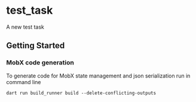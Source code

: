 # test_task

A new test task

## Getting Started

### MobX code generation
To generate code for MobX state management and json serialization run in command line

`dart run build_runner build --delete-conflicting-outputs`
